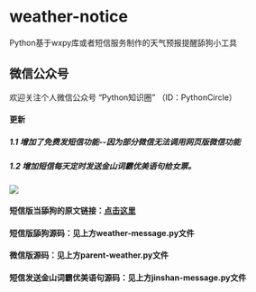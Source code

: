 # weather-notice
Python基于wxpy库或者短信服务制作的天气预报提醒舔狗小工具

## 微信公众号
欢迎关注个人微信公众号 “Python知识圈” （ID：PythonCircle）

#### 更新
##### 1.1 增加了免费发短信功能--因为部分微信无法调用网页版微信功能

##### 1.2 增加短信每天定时发送金山词霸优美语句给女票。
![](http://blog.pyzhishiquan.com/img/20191104143201.jpg)

#### 短信版当舔狗的原文链接：[点击这里](https://mp.weixin.qq.com/s/oqTwFr6w1q7_yUGUBA0LOw)

#### 短信版舔狗源码：见上方weather-message.py文件
#### 微信版源码：见上方parent-weather.py文件
#### 短信发送金山词霸优美语句源码：见上方jinshan-message.py文件

